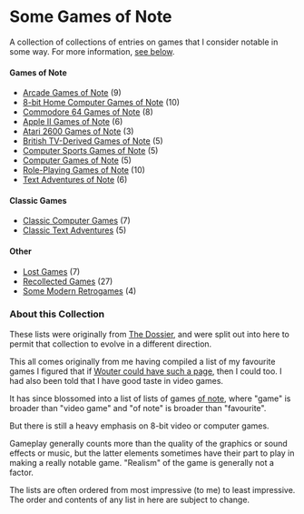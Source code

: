 Some Games of Note
==================

A collection of collections of entries on games that I consider notable in some way.
For more information, [see below](#about-this-collection).

#### Games of Note

*   [Arcade Games of Note](article/Arcade%20Games%20of%20Note.md) (9)
*   [8-bit Home Computer Games of Note](article/8-bit%20Home%20Computer%20Games%20of%20Note.md) (10)
*   [Commodore 64 Games of Note](article/Commodore%2064%20Games%20of%20Note.md) (8)
*   [Apple II Games of Note](article/Apple%20II%20Games%20of%20Note.md) (6)
*   [Atari 2600 Games of Note](article/Atari%202600%20Games%20of%20Note.md) (3)
*   [British TV-Derived Games of Note](article/British%20TV-Derived%20Games%20of%20Note.md) (5)
*   [Computer Sports Games of Note](article/Computer%20Sports%20Games%20of%20Note.md) (5)
*   [Computer Games of Note](article/Computer%20Games%20of%20Note.md) (5)
*   [Role-Playing Games of Note](article/Role-Playing%20Games%20of%20Note.md) (10)
*   [Text Adventures of Note](article/Text%20Adventures%20of%20Note.md) (6)

#### Classic Games

*   [Classic Computer Games](article/Classic%20Computer%20Games.md) (7)
*   [Classic Text Adventures](article/Classic%20Text%20Adventures.md) (5)

#### Other

*   [Lost Games](article/Lost%20Games.md) (7)
*   [Recollected Games](article/Recollected%20Games.md) (27)
*   [Some Modern Retrogames](article/Some%20Modern%20Retrogames.md) (4)

### About this Collection

These lists were originally from [The Dossier][], and were split out into here to
permit that collection to evolve in a different direction.

This all comes originally from me having compiled a list of my favourite games
I figured that if [Wouter could have such a page](http://strlen.com/rants/fav_games.html),
then I could too.  I had also been told that I have good taste in video games.

It has since blossomed into a list of lists of games
[of note](A%20Note%20on%20Items%20of%20Note.md), where "game" is broader
than "video game" and "of note" is broader than "favourite".

But there is still a heavy emphasis on 8-bit video or computer games.

Gameplay generally counts more than the quality of the graphics or sound
effects or music, but the latter elements sometimes have their part to play
in making a really notable game.  "Realism" of the game is generally not
a factor.

The lists are often ordered from most impressive (to me) to least impressive.
The order and contents of any list in here are subject to change.

[The Dossier]: https://catseye.tc/node/The_Dossier
